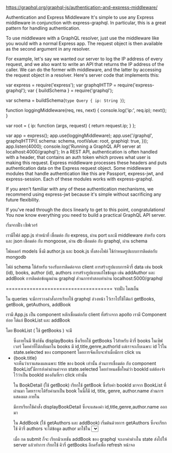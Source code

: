 https://graphql.org/graphql-js/authentication-and-express-middleware/

Authentication and Express Middleware
It's simple to use any Express middleware in conjunction with express-graphql. In particular, this is a great pattern for handling authentication.

To use middleware with a GraphQL resolver, just use the middleware like you would with a normal Express app. The request object is then available as the second argument in any resolver.

For example, let's say we wanted our server to log the IP address of every request, and we also want to write an API that returns the IP address of the caller. We can do the former with middleware, and the latter by accessing the request object in a resolver. Here's server code that implements this:

var express = require('express');
var graphqlHTTP = require('express-graphql');
var { buildSchema } = require('graphql');

var schema = buildSchema(`
  type Query {
    ip: String
  }
`);

function loggingMiddleware(req, res, next) {
  console.log('ip:', req.ip);
  next();
}

var root = {
  ip: function (args, request) {
    return request.ip;
  }
};

var app = express();
app.use(loggingMiddleware);
app.use('/graphql', graphqlHTTP({
  schema: schema,
  rootValue: root,
  graphiql: true,
}));
app.listen(4000);
console.log('Running a GraphQL API server at localhost:4000/graphql');
In a REST API, authentication is often handled with a header, that contains an auth token which proves what user is making this request. Express middleware processes these headers and puts authentication data on the Express request object. Some middleware modules that handle authentication like this are Passport, express-jwt, and express-session. Each of these modules works with express-graphql.

If you aren't familiar with any of these authentication mechanisms, we recommend using express-jwt because it's simple without sacrificing any future flexibility.

If you've read through the docs linearly to get to this point, congratulations! You now know everything you need to build a practical GraphQL API server.




เริ่มจากฝั่ง เซิฟเวอร์

เรามีไฟล์ app.js ทำหน้าที่ 
เชื่อมต่อ กับ express, ผ่าน port และมี middleware สำหรับ cors และ json
เชือมต่อ กับ mongoose, ผ่าน db
เชื่อมต่อ กับ graphql, ผ่าน schema 

โฟลเดอร์ models ซึ่งมี author.js และ book.js
ทั้งสองไฟล์ ใช้กำหนดรูปแบบการติดต่อกับ mongodb

ไฟล์ schema ใช้สำหรับ รองรับการติดต่อจาก client
การสร้างรูปแบบการคิวรี่ data เช่น book (id), books, author (id), authors
การสร้างรูปแบบแก้ไขข้อมูล เช่น addAuthor และ addBook
การติดต่อข้อมูลผ่าน graphql ส่วนการทำสอบทำผ่าน localhost:5000/graphql

====================================
จากฝั่ง ไคลเอ็น

ใน queries
จะมีการวางคำสั่งการเรียกใช้ graphql ล่วงหน้า ไว้เราไปใช้ได้แก่ 
getBooks, getBook, getAuthors, addBook

เรามี App.js เป็น component หลักเชื่อมต่อกับ client ที่สร้างจาก apollo 
เรามี Component ย่อย ได้แก่ BookList และ addBook

โดย BookList ( ใช้ getBooks )
จะมี <ul> ซึ่งภายในมี ฟังก์ชัน displayBooks 
ซึ่งเรียกใช้ getBooks ไว้สำหรับ คิวรี่ books ในเซิฟเวอร์ 
โดยค่าที่ได้กลับมาใน books มี id,title,genre,authorId
แต่เราจะเก็บเฉพาะ id ไว้ใน state.selected ของ component 
โดยการจัดเก็บจะทำเมื่อมีการ click บน <li>{book.title}</li>
จะเห็นว่าเราแสดงผลเฉพาะ title ของ book เท่านั้น
ส่วนการเชื่อมต่อ กับ component BookList 
็มีการส่งค่าผ่านค่าจาก state.selected โดยกำหนดชื่อใหม่ว่า bookId
แต่ต้องจำไว้ว่าเป็น bookId ของอันที่เรา click เท่านั้น

ใน BookDetail (ใช้ getBook)
เรียกใช้ getBook ซึ่งรับค่า bookId มาจาก BookList ที่ผ่านมา 
โดยเราจะได้รับค่ามาเป็น book ในนี้ก็มี id, title, genre, author.name
ส่วนการแสดงผล ภายใน <div> มีการเรียกใช้คำสั่ง displayBookDetail
ซึ่งจะแสดงค่า id,title,genre,author.name ออกมา 

ใน AddBook (ใช้ getAuthors และ addBook)
เริ่มต้นด้วยการ getAuthors ซึ่งจะเรียกใช้ คิวรี่ authors 
จะได้ข้อมูล author มาใช้ใน <select>
โดยค่า value จะเป็น author.id ส่วนแสดงผลเป็น author.name
โดยเมื่อทำการ change ส่งค่า author.id ไปเก็บใน state เป็นอันแรก
ส่วนค่า อื่นๆ ใน <input> ก็จะเก็ยค่า title, genre ใน state เมื่อ change
ส่วนใน <form> เมื่อ กด submit ก็จะ เรียกมิวเทชัน addBook ของ graphql
จะเอาค่าต่างใน state ส่งไปให้ server แล้วทำการ เรียกใช้ คิวรี่ getBooks 
อีกครั้งเพื่อ refresh หน้าจอ

